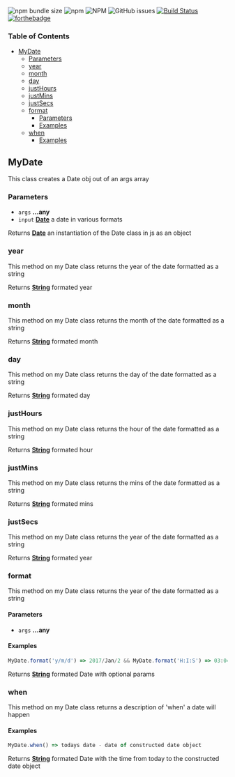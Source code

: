 <!-- Generated by documentation.js. Update this documentation by updating the source code. -->
![npm bundle size](https://img.shields.io/bundlephobia/min/@ryanlsmith/date_lib)
![npm](https://img.shields.io/npm/v/@ryanlsmith/date_lib)
![NPM](https://img.shields.io/npm/l/@ryanlsmith/date_lib)
![GitHub issues](https://img.shields.io/github/issues/ryanlsmith4/node_date_lib)
[![Build Status](https://travis-ci.com/ryanlsmith4/node_date_lib.svg?branch=master)](https://travis-ci.com/ryanlsmith4/node_date_lib)
[![forthebadge](https://forthebadge.com/images/badges/fuck-it-ship-it.svg)](https://forthebadge.com)

### Table of Contents

-   [MyDate][1]
    -   [Parameters][2]
    -   [year][3]
    -   [month][4]
    -   [day][5]
    -   [justHours][6]
    -   [justMins][7]
    -   [justSecs][8]
    -   [format][9]
        -   [Parameters][10]
        -   [Examples][11]
    -   [when][12]
        -   [Examples][13]

## MyDate

This class creates a Date obj out of an args array

### Parameters

-   `args` **...any** 
-   `input` **[Date][14]** a date in various formats

Returns **[Date][14]** an instantiation of the Date class in js as an object

### year

This method on my Date class returns the year of the date formatted as a string

Returns **[String][15]** formated year

### month

This method on my Date class returns the month of the date formatted as a string

Returns **[String][15]** formated month

### day

This method on my Date class returns the day of the date formatted as a string

Returns **[String][15]** formated day

### justHours

This method on my Date class returns the hour of the date formatted as a string

Returns **[String][15]** formated hour

### justMins

This method on my Date class returns the mins of the date formatted as a string

Returns **[String][15]** formated mins

### justSecs

This method on my Date class returns the year of the date formatted as a string

Returns **[String][15]** formated year

### format

This method on my Date class returns the year of the date formatted as a string

#### Parameters

-   `args` **...any** 

#### Examples

```javascript
MyDate.format('y/m/d') => 2017/Jan/2 && MyDate.format('H:I:S') => 03:04:05
```

Returns **[String][15]** formated Date with optional params

### when

This method on my Date class returns a description of 'when' a date will happen

#### Examples

```javascript
MyDate.when() => todays date - date of constructed date object
```

Returns **[String][15]** formated Date with the time from today to the constructed date object

[1]: #mydate

[2]: #parameters

[3]: #year

[4]: #month

[5]: #day

[6]: #justhours

[7]: #justmins

[8]: #justsecs

[9]: #format

[10]: #parameters-1

[11]: #examples

[12]: #when

[13]: #examples-1

[14]: https://developer.mozilla.org/docs/Web/JavaScript/Reference/Global_Objects/Date

[15]: https://developer.mozilla.org/docs/Web/JavaScript/Reference/Global_Objects/String
